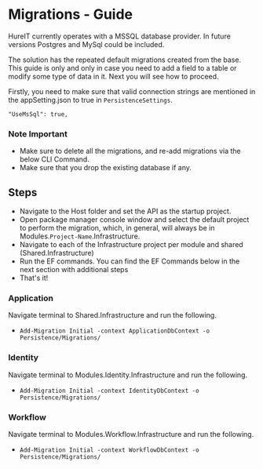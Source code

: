 # Migrations - Guide

HureIT currently operates with a MSSQL database provider. In future versions Postgres and MySql could be included.

The solution has the repeated default migrations created from the base. This guide is only and only in case you need to add a field to a table or modify some type of data in it. Next you will see how to proceed.

Firstly, you need to make sure that valid connection strings are mentioned in the appSetting.json to true in `PersistenceSettings`.

`"UseMsSql": true,`

### Note Important

-   Make sure to delete all the migrations, and re-add migrations via the below CLI Command.
-   Make sure that you drop the existing database if any.

## Steps

-   Navigate to the Host folder and set the API as the startup project.
-   Open package manager console window and select the default project to perform the migration, which, in general, will always be in Modules.`Project-Name`.Infrastructure.
-   Navigate to each of the Infrastructure project per module and shared (Shared.Infrastructure)
-   Run the EF commands. You can find the EF Commands below in the next section with additional steps
-   That's it!

### Application

Navigate terminal to Shared.Infrastructure and run the following.

-   `Add-Migration Initial -context ApplicationDbContext -o Persistence/Migrations/`

### Identity

Navigate terminal to Modules.Identity.Infrastructure and run the following.

-   `Add-Migration Initial -context IdentityDbContext -o Persistence/Migrations/`

### Workflow

Navigate terminal to Modules.Workflow.Infrastructure and run the following.

-   `Add-Migration Initial -context WorkflowDbContext -o Persistence/Migrations/`
